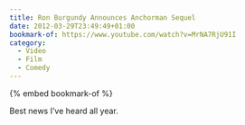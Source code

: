 ```yaml
---
title: Ron Burgundy Announces Anchorman Sequel
date: 2012-03-29T23:49:49+01:00
bookmark-of: https://www.youtube.com/watch?v=MrNA7RjU91I
category:
  - Video
  - Film
  - Comedy
---
```

{% embed bookmark-of %}

Best news I’ve heard all year.
